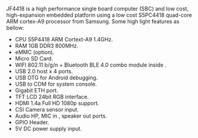 JF4418 is a high performance single board computer (SBC) and low cost, high-expansion embedded platform using a low cost S5PC4418 quad-core ARM cortex-A9 processor from Samsung. Some high light features as bellow:

-  CPU S5P4418 ARM Cortext-A9 1.4GHz.
-  RAM 1GB DDR3 800MHz. 
-  eMMC (option). 
-  Micro SD Card.  
-  WIFI 802.11 b/g/n + Bluetooth BLE 4.0 combo module inside . 
-  USB 2.0 host x 4 ports. 
-  USB OTG for Android debugging.  
-  USB to COM for system console. 
-  Gigabit ETH port. 
-  TFT LCD 24bit RGB interface.  
-  HDMI 1.4a Full HD 1080p support. 
-  CSI Camera sensor input. 
-  Audio HP, MIC in , speaker out ports.  
-  GPIO Header. 
-  5V DC power supply input. 
 